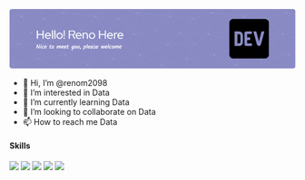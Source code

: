 ![Reno Mujiarto](github-header-image.png)

- 👋 Hi, I’m @renom2098
- 👀 I’m interested in Data
- 🌱 I’m currently learning Data
- 💞️ I’m looking to collaborate on Data
- 📫 How to reach me Data

#### Skills
<img src="https://img.shields.io/badge/HTML5-E34F26?style=for-the-badge&logo=html5&logoColor=white" />
<img src="https://img.shields.io/badge/JavaScript-323330?style=for-the-badge&logo=javascript&logoColor=F7DF1E" />
<img src="https://img.shields.io/badge/PHP-777BB4?style=for-the-badge&logo=php&logoColor=white" />
<img src="https://img.shields.io/badge/Python-FFD43B?style=for-the-badge&logo=python&logoColor=blue" />
<img src="https://img.shields.io/badge/Laravel-FF2D20?style=for-the-badge&logo=laravel&logoColor=white" />

<!---
renom2098/renom2098 is a ✨ special ✨ repository because its `README.md` (this file) appears on your GitHub profile.
You can click the Preview link to take a look at your changes.
--->
